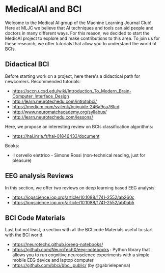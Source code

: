 # MedicalAI and BCI
Welcome to the Medical AI group of the Machine Learning Journal Club! 
Here at MLJC we believe that AI techniques and tools can aid people and doctors in many different ways. For this reason, we decided to start the MedicAI project to explore and make contributions to this area.
To join us for these research, we offer tutorials that allow you to understand the world of BCIs.

## Didactical BCI

Before starting work on a project, here there's a didactical path for newcomers.
Recommended tutorials: 
- https://sccn.ucsd.edu/wiki/Introduction_To_Modern_Brain-Computer_Interface_Design 
- http://learn.neurotechedu.com/introtobci/
- https://medium.com/svilenk/bciguide-246a9ca76fcd
- http://www.neuromatchacademy.org/syllabus/
- http://learn.neurotechedu.com/lessons/

Here, we propose an interesting review on BCIs classification algorithms:
- https://hal.inria.fr/hal-01846433/document

Books:
- Il cervello elettrico - Simone Rossi (non-technical reading, just for pleasure)

## EEG analysis Reviews

In this section, we offer two reviews on deep learning based EEG analysis:
- https://iopscience.iop.org/article/10.1088/1741-2552/ab260c
- https://iopscience.iop.org/article/10.1088/1741-2552/ab0ab5

## BCI Code Materials 

Last but not least, a section with all the BCI code Materials useful to start with the BCI world.
- https://neurotechx.github.io/eeg-notebooks/ 
- https://github.com/NeuroTechX/eeg-notebooks : Python library that allows you to run cognitive neuroscience experiments with a simple mobile EEG device and laptop computer
- https://github.com/bbci/bbci_public/ (by @gabrielepenna)
